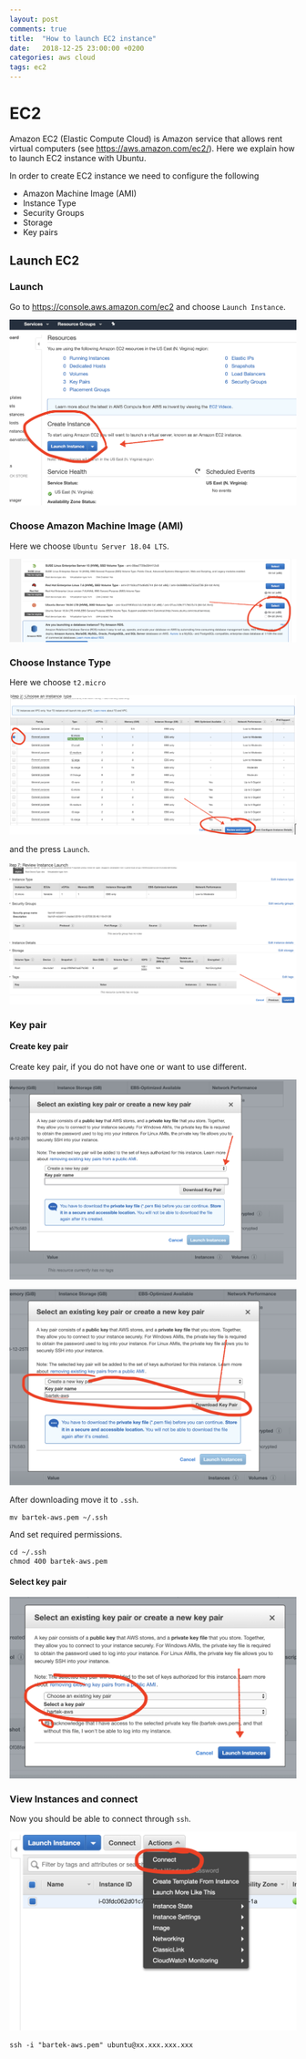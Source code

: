 ```yaml
---
layout: post
comments: true
title:  "How to launch EC2 instance"
date:   2018-12-25 23:00:00 +0200
categories: aws cloud
tags: ec2
---
```


# EC2

Amazon EC2 (Elastic Compute Cloud) is Amazon service that allows rent virtual computers (see
<https://aws.amazon.com/ec2/>). Here we explain how to launch EC2 instance with Ubuntu.

In order to create EC2 instance we need to configure the following
* Amazon Machine Image (AMI)
* Instance Type
* Security Groups
* Storage
* Key pairs

## Launch EC2

### Launch

Go to <https://console.aws.amazon.com/ec2> and choose `Launch Instance`.

![png](/assets/imgs/ec2/launch.png)

### Choose Amazon Machine Image (AMI)

Here we choose `Ubuntu Server 18.04 LTS`.

![png](/assets/imgs/ec2/select_ami.png)

### Choose Instance Type

Here we choose `t2.micro` 


![png](/assets/imgs/ec2/choose_instance.png)


and the press `Launch`.

![png](/assets/imgs/ec2/launch_final.png)

### Key pair

#### Create key pair 

Create key pair, if you do not have one or want to use different.

![png](/assets/imgs/ec2/create_key_pair.png)

![png](/assets/imgs/ec2/create_key_pair2.png)

After downloading move it to `.ssh`.
``` shell
mv bartek-aws.pem ~/.ssh
```

And set required permissions.
``` shell
cd ~/.ssh
chmod 400 bartek-aws.pem
```

#### Select key pair


![png](/assets/imgs/ec2/select_key_pair.png)

### View Instances and connect

Now you should be able to connect through `ssh`.

![png](/assets/imgs/ec2/connect_to_instance.png)

``` shell
ssh -i "bartek-aws.pem" ubuntu@xx.xxx.xxx.xxx
```
